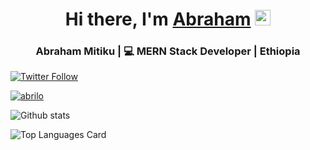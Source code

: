 <div align="center">
<h1 align='center'>Hi there, I'm <a href="https://hemant.codes">Abraham</a> <img src="https://media.giphy.com/media/hvRJCLFzcasrR4ia7z/giphy.gif" width="25px"> </h1>
</div>

<div align="center">
<h3>  Abraham Mitiku | 💻 MERN Stack Developer | Ethiopia </h3>
</div>

<p align="center">

<a align='center' href="https://twitter.com/abriiloo"><img alt="Twitter Follow" src="https://img.shields.io/twitter/follow/abriiloo?style=for-the-badge&color=09f&labelColor=black&logo=twitter&label=@abriiloo"></a>

<a href="https://badges.pufler.dev/visits/abriilo/abriilo"> <img alt="abrilo" src="https://badges.pufler.dev/visits/abriilo/abriilo"> </a>

</p>

![Github stats]([https://github-readme-stats.vercel.app/api?username=abriilo&theme=highcontrast&show_icons=true&count_private=true](https://github-readme-stats.vercel.app/api?username=abriilo&theme=highcontrast&show_icons=true&count_private=true))


![Top Languages Card]([https://github-readme-stats.vercel.app/api/top-langs/?username=abriilo](https://github-readme-stats.vercel.app/api/top-langs/?username=abriilo&theme=highcontrast))

